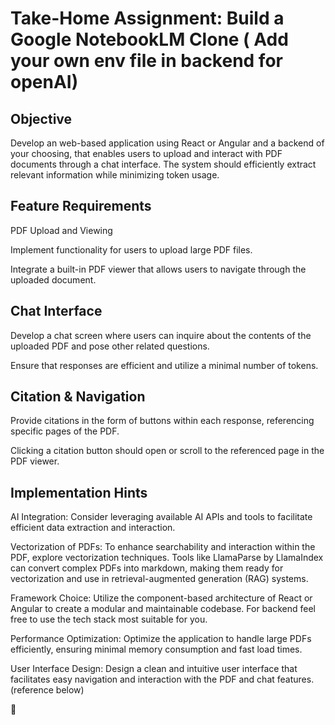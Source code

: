 # Take-Home Assignment: Build a Google NotebookLM Clone ( Add your own env file in backend for openAI)

## Objective

Develop an web-based application using React or Angular and a backend of your choosing, that enables users to upload and interact with PDF documents through a chat interface. The system should efficiently extract relevant information while minimizing token usage.

## Feature Requirements

PDF Upload and Viewing

Implement functionality for users to upload large PDF files.

Integrate a built-in PDF viewer that allows users to navigate through the uploaded document.

## Chat Interface

Develop a chat screen where users can inquire about the contents of the uploaded PDF and pose other related questions.

Ensure that responses are efficient and utilize a minimal number of tokens.

## Citation \& Navigation

Provide citations in the form of buttons within each response, referencing specific pages of the PDF.

Clicking a citation button should open or scroll to the referenced page in the PDF viewer.

## Implementation Hints

AI Integration: Consider leveraging available AI APIs and tools to facilitate efficient data extraction and interaction.

Vectorization of PDFs: To enhance searchability and interaction within the PDF, explore vectorization techniques. Tools like LlamaParse by LlamaIndex can convert complex PDFs into markdown, making them ready for vectorization and use in retrieval-augmented generation (RAG) systems.

Framework Choice: Utilize the component-based architecture of React or Angular to create a modular and maintainable codebase. For backend feel free to use the tech stack most suitable for you.

Performance Optimization: Optimize the application to handle large PDFs efficiently, ensuring minimal memory consumption and fast load times.

User Interface Design: Design a clean and intuitive user interface that facilitates easy navigation and interaction with the PDF and chat features. (reference below)





🚀



